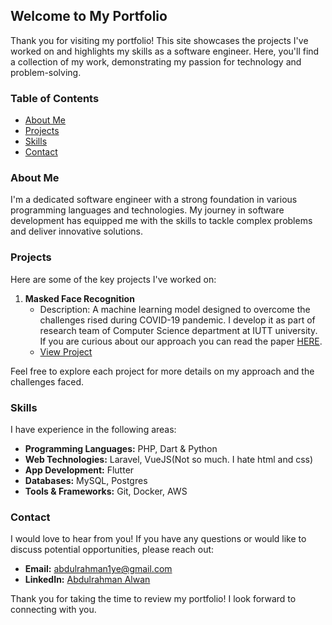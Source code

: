 ## Welcome to My Portfolio

Thank you for visiting my portfolio! This site showcases the projects I've worked on and highlights my skills as a software engineer. Here, you'll find a collection of my work, demonstrating my passion for technology and problem-solving.

### Table of Contents

- [About Me](#about-me)
- [Projects](#projects)
- [Skills](#skills)
- [Contact](#contact)

### About Me

I'm a dedicated software engineer with a strong foundation in various programming languages and technologies. My journey in software development has equipped me with the skills to tackle complex problems and deliver innovative solutions.

### Projects

Here are some of the key projects I've worked on:

1. **Masked Face Recognition**
   - Description: A machine learning model designed to overcome the challenges rised during COVID-19 pandemic. I develop it as part of research team of Computer Science department at IUTT university. If you are curious about our approach you can read the paper [HERE](https://www.researchgate.net/publication/375990864_Masked_Face_Recognition_Using_Transfer_Learning_Approaches).
   - [View Project]()

Feel free to explore each project for more details on my approach and the challenges faced.

### Skills

I have experience in the following areas:

- **Programming Languages:** PHP, Dart & Python
- **Web Technologies:** Laravel, VueJS(Not so much. I hate html and css)
- **App Development:** Flutter
- **Databases:** MySQL, Postgres
- **Tools & Frameworks:** Git, Docker, AWS

### Contact

I would love to hear from you! If you have any questions or would like to discuss potential opportunities, please reach out:

- **Email:** [abdulrahman1ye@gmail.com](mailto:abdulrahman1ye@gmail.com)
- **LinkedIn:** [Abdulrahman Alwan](www.linkedin.com/in/abdulrahman-al-fakaih-a71a25184)

Thank you for taking the time to review my portfolio! I look forward to connecting with you.
